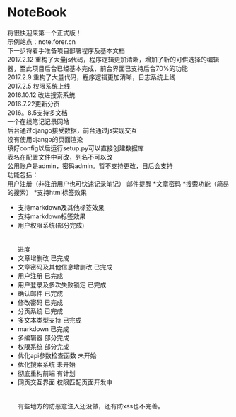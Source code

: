 # NoteBook<br>
将很快迎来第一个正式版！<br>
示例站点：note.forer.cn<br>
下一步将着手准备项目部署程序及基本文档<br>
2017.2.12 重构了大量js代码，程序逻辑更加清晰，增加了新的可供选择的编辑器，至此项目后台已经基本完成，前台界面已支持后台70%的功能<br>
2017.2.9 重构了大量代码，程序逻辑更加清晰，日志系统上线<br>
2017.2.5 权限系统上线<br>
2016.10.12 改进搜索系统<br>
2016.7.22更新分页<br>
2016。8.5支持多文档<br>
一个在线笔记记录网站<br>
后台通过django接受数据，前台通过js实现交互<br>
没有使用django的页面渲染<br>
填好config以后运行setup.py可以直接创建数据库<br>
表名在配置文件中可改，列名不可以改<br>
公用账户是admin，密码admin。暂不支持更改，日后会支持<br>
功能包括：<br>
用户注册（非注册用户也可快速记录笔记）
邮件提醒
*文章密码
*搜索功能（简易的搜索）
*支持html标签效果
* 支持markdown及其他标签效果
* 支持markdown标签效果
* 用户权限系统(部分完成)<br><br><br>
进度
* 文章增删改 已完成
* 文章密码及其他信息增删改 已完成
* 用户注册 已完成
* 用户登录及多次失败锁定 已完成
* 确认邮件 已完成
* 修改密码 已完成
* 分页系统 已完成
* 多文本类型支持 已完成
* markdown 已完成
* 多编辑器 部分完成
* 权限系统 部分完成
* 优化api参数检查函数 未开始
* 优化搜索系统 未开始
* 彻底重构前端 有计划
* 网页交互界面 权限匹配页面开发中<br><br><br>
有些地方的防恶意注入还没做，还有防xss也不完善。<br>

